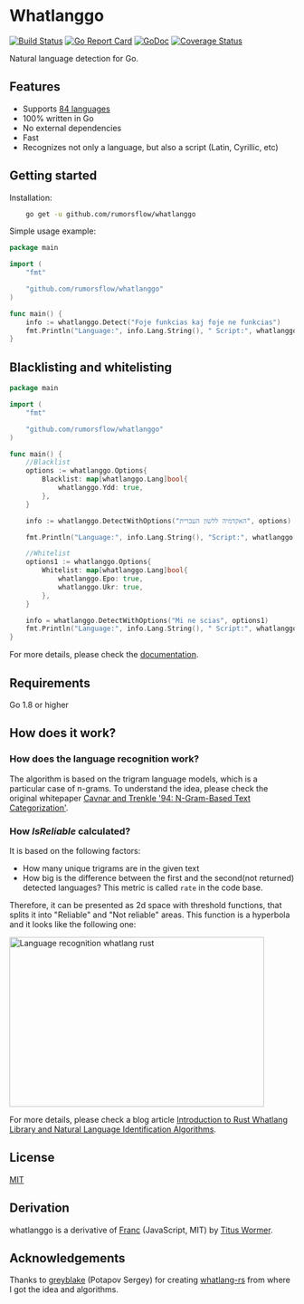 # Whatlanggo

[![Build Status](https://travis-ci.org/abadojack/whatlanggo.svg?branch=master)](https://travis-ci.org/abadojack/whatlanggo)  [![Go Report Card](https://goreportcard.com/badge/github.com/abadojack/whatlanggo)](https://goreportcard.com/report/github.com/abadojack/whatlanggo)  [![GoDoc](https://godoc.org/github.com/abadojack/whatlanggo?status.png)](https://godoc.org/github.com/abadojack/whatlanggo) [![Coverage Status](https://coveralls.io/repos/github/abadojack/whatlanggo/badge.svg)](https://coveralls.io/github/abadojack/whatlanggo)

Natural language detection for Go.
## Features
* Supports [84 languages](https://github.com/abadojack/whatlanggo/blob/master/SUPPORTED_LANGUAGES.md)
* 100% written in Go
* No external dependencies
* Fast
* Recognizes not only a language, but also a script (Latin, Cyrillic, etc)

## Getting started
Installation:
```sh
    go get -u github.com/rumorsflow/whatlanggo
```

Simple usage example:
```go
package main

import (
	"fmt"

	"github.com/rumorsflow/whatlanggo"
)

func main() {
	info := whatlanggo.Detect("Foje funkcias kaj foje ne funkcias")
	fmt.Println("Language:", info.Lang.String(), " Script:", whatlanggo.Scripts[info.Script], " Confidence: ", info.Confidence)
}
```

## Blacklisting and whitelisting
```go
package main

import (
	"fmt"

	"github.com/rumorsflow/whatlanggo"
)

func main() {
	//Blacklist
	options := whatlanggo.Options{
		Blacklist: map[whatlanggo.Lang]bool{
			whatlanggo.Ydd: true,
		},
	}

	info := whatlanggo.DetectWithOptions("האקדמיה ללשון העברית", options)

	fmt.Println("Language:", info.Lang.String(), "Script:", whatlanggo.Scripts[info.Script])

	//Whitelist
	options1 := whatlanggo.Options{
		Whitelist: map[whatlanggo.Lang]bool{
			whatlanggo.Epo: true,
			whatlanggo.Ukr: true,
		},
	}

	info = whatlanggo.DetectWithOptions("Mi ne scias", options1)
	fmt.Println("Language:", info.Lang.String(), " Script:", whatlanggo.Scripts[info.Script])
}
```
For more details, please check the [documentation](https://godoc.org/github.com/abadojack/whatlanggo).

## Requirements
Go 1.8 or higher

## How does it work?

### How does the language recognition work?

The algorithm is based on the trigram language models, which is a particular case of n-grams.
To understand the idea, please check the original whitepaper [Cavnar and Trenkle '94: N-Gram-Based Text Categorization'](https://www.researchgate.net/publication/2375544_N-Gram-Based_Text_Categorization).

### How _IsReliable_ calculated?

It is based on the following factors:
* How many unique trigrams are in the given text
* How big is the difference between the first and the second(not returned) detected languages? This metric is called `rate` in the code base.

Therefore, it can be presented as 2d space with threshold functions, that splits it into "Reliable" and "Not reliable" areas.
This function is a hyperbola and it looks like the following one:

<img alt="Language recognition whatlang rust" src="https://raw.githubusercontent.com/abadojack/whatlanggo/master/images/whatlang_is_reliable.png" width="450" height="300" />

For more details, please check a blog article [Introduction to Rust Whatlang Library and Natural Language Identification Algorithms](https://www.greyblake.com/blog/2017-07-30-introduction-to-rust-whatlang-library-and-natural-language-identification-algorithms/).

## License
[MIT](https://github.com/abadojack/whatlanggo/blob/master/LICENSE)

## Derivation
whatlanggo is a derivative of [Franc](https://github.com/wooorm/franc) (JavaScript, MIT) by [Titus Wormer](https://github.com/wooorm).

## Acknowledgements
Thanks to [greyblake](https://github.com/greyblake) (Potapov Sergey) for creating [whatlang-rs](https://github.com/greyblake/whatlang-rs) from where I got the idea and algorithms.
